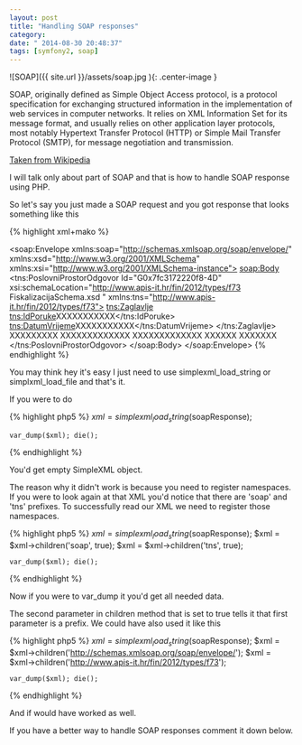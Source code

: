 ```yaml
---
layout: post
title: "Handling SOAP responses"
category: 
date: " 2014-08-30 20:48:37"
tags: [symfony2, soap]
---
```


![SOAP]({{ site.url }}/assets/soap.jpg ){: .center-image }

SOAP, originally defined as Simple Object Access protocol, is a protocol specification for exchanging structured
information in the implementation of web services in computer networks. It relies on XML Information Set for its
message format, and usually relies on other application layer protocols, most notably Hypertext Transfer Protocol
(HTTP) or Simple Mail Transfer Protocol (SMTP), for message negotiation and transmission.

<a title="SOAP Wikipedia Article" href="http://en.wikipedia.org/wiki/SOAP" target="_blank">Taken from Wikipedia</a>

I will talk only about part of SOAP and that is how to handle SOAP response using PHP.

So let's say you just made a SOAP request and you got response that looks something like this

{% highlight xml+mako %}
<?xml version="1.0" encoding="UTF-8"?>
<soap:Envelope xmlns:soap="http://schemas.xmlsoap.org/soap/envelope/" xmlns:xsd="http://www.w3.org/2001/XMLSchema"
               xmlns:xsi="http://www.w3.org/2001/XMLSchema-instance">
    <soap:Body>
        <tns:PoslovniProstorOdgovor Id="G0x7fc3172220f8-4D"
                                    xsi:schemaLocation="http://www.apis-it.hr/fin/2012/types/f73 FiskalizacijaSchema.xsd "
                                    xmlns:tns="http://www.apis-it.hr/fin/2012/types/f73">
            <tns:Zaglavlje>
                <tns:IdPoruke>XXXXXXXXXXX</tns:IdPoruke>
                <tns:DatumVrijeme>XXXXXXXXXXX</tns:DatumVrijeme>
            </tns:Zaglavlje>
            <Signature xmlns="http://www.w3.org/2000/09/xmldsig#">
                <SignedInfo>
                    <CanonicalizationMethod Algorithm="http://www.w3.org/TR/2001/REC-xml-c14n-20010315"/>
                    <SignatureMethod Algorithm="http://www.w3.org/2000/09/xmldsig#rsa-sha1"/>
                    <Reference URI="#XXXXXXXXXXXXXX">
                        <Transforms>
                            <Transform Algorithm="http://www.w3.org/2000/09/xmldsig#enveloped-signature"/>
                            <Transform Algorithm="http://www.w3.org/TR/2001/REC-xml-c14n-20010315"/>
                        </Transforms>
                        <DigestMethod Algorithm="http://www.w3.org/2000/09/xmldsig#sha1"/>
                        <DigestValue>XXXXXXXXX</DigestValue>
                    </Reference>
                </SignedInfo>
                <SignatureValue>
                    XXXXXXXXXXXXX
                </SignatureValue>
                <KeyInfo>
                    <X509Data>
                        <X509Certificate>
                            XXXXXXXXXXXXX
                        </X509Certificate>
                        <X509IssuerSerial>
                            <X509IssuerName>XXXXXX</X509IssuerName>
                            <X509SerialNumber>XXXXXXX</X509SerialNumber>
                        </X509IssuerSerial>
                    </X509Data>
                </KeyInfo>
            </Signature>
        </tns:PoslovniProstorOdgovor>
    </soap:Body>
</soap:Envelope>
{% endhighlight %}

You may think hey it's easy I just need to use simplexml_load_string or simplxml_load_file and that's it.

If you were to do

{% highlight php5 %}
    $xml = simplexml_load_string($soapResponse);

    var_dump($xml); die();
{% endhighlight %}

You'd get empty SimpleXML object.

The reason why it didn't work is because you need to register namespaces.
If you were to look again at that XML you'd notice that there are 'soap' and 'tns' prefixes.
To successfully read our XML we need to register those namespaces.

{% highlight php5 %}
    $xml = simplexml_load_string($soapResponse);
    $xml = $xml->children('soap', true);
    $xml = $xml->children('tns', true);

    var_dump($xml); die();
{% endhighlight %}

Now if you were to var_dump it you'd get all needed data.

The second parameter in children method that is set to true tells it that first parameter is a prefix.
We could have also used it like this


{% highlight php5 %}
    $xml = simplexml_load_string($soapResponse);
    $xml = $xml->children('http://schemas.xmlsoap.org/soap/envelope/');
    $xml = $xml->children('http://www.apis-it.hr/fin/2012/types/f73');

    var_dump($xml); die();
{% endhighlight %}

And if would have worked as well.

If you have a better way to handle SOAP responses comment it down below.